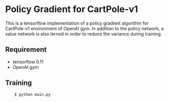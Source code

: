 # Policy Gradient for CartPole-v1 

This is a tensorflow implementation of a policy gradient algorithm for CartPole-v1 environment of OpenAI gym. In addition to the policy network, a value network is also lerned in order to reduce the variance during training.

## Requirement
* tensorflow 0.11
* OpenAI gym

## Training
		$ python main.py
		

